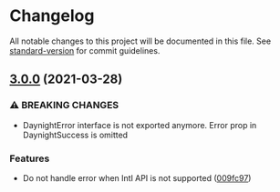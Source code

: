 # Changelog

All notable changes to this project will be documented in this file. See [standard-version](https://github.com/conventional-changelog/standard-version) for commit guidelines.

## [3.0.0](https://github.com/romanyanke/daynight/compare/v2.0.12...v3.0.0) (2021-03-28)


### ⚠ BREAKING CHANGES

* DaynightError interface is not exported anymore. Error prop in DaynightSuccess is omitted

### Features

* Do not handle error when Intl API is not supported ([009fc97](https://github.com/romanyanke/daynight/commit/009fc97d69ec8ec4c4d8e72ceb2f50c223871511))
